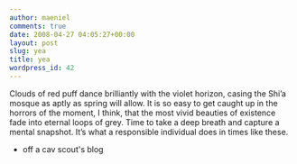 ```yaml
---
author: maeniel
comments: true
date: 2008-04-27 04:05:27+00:00
layout: post
slug: yea
title: yea
wordpress_id: 42
---
```


Clouds of red puff dance brilliantly with the violet horizon, casing the Shi’a mosque as aptly as spring will allow. It is so easy to get caught up in the horrors of the moment, I think, that the most vivid beauties of existence fade into eternal loops of grey. Time to take a deep breath and capture a mental snapshot. It’s what a responsible individual does in times like these.

- off a cav scout's blog
